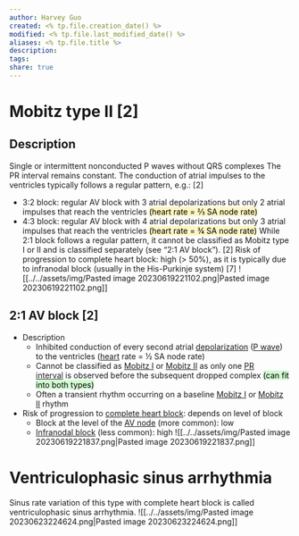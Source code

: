 ```yaml
---
author: Harvey Guo
created: <% tp.file.creation_date() %>
modified: <% tp.file.last_modified_date() %>
aliases: <% tp.file.title %>
description:
tags:
share: true
---
```


# Mobitz type II [2]
## Description
Single or intermittent nonconducted P waves without QRS complexes
The PR interval remains constant.
The conduction of atrial impulses to the ventricles typically follows a regular pattern, e.g.: [2]
- 3:2 block: regular AV block with 3 atrial depolarizations but only 2 atrial impulses that reach the ventricles <mark style="background: #FFF3A3A6;">(heart rate = ⅔ SA node rate)</mark>
- 4:3 block: regular AV block with 4 atrial depolarizations but only 3 atrial impulses that reach the ventricles <mark style="background: #FFF3A3A6;">(heart rate = ¾ SA node rate)</mark>
While 2:1 block follows a regular pattern, it cannot be classified as Mobitz type I or II and is classified separately (see “2:1 AV block”). [2]
Risk of progression to complete heart block: high (> 50%), as it is typically due to infranodal block (usually in the His-Purkinje system) [7]
![[../../assets/img/Pasted image 20230619221102.png|Pasted image 20230619221102.png]]
## 2:1 AV block [2]
- Description
    - Inhibited conduction of every second atrial [depolarization](https://next.amboss.com/us/article/9o0NVS#Zd4e0a1caa2f5d32a12799b9d4209249e) ([P wave](https://next.amboss.com/us/article/pl0LBT#Z322a8570694c6bce37349457185e57ec)) to the ventricles ([heart](https://next.amboss.com/us/article/Up0bKS#Z4e3e2c1885949b623580f92078d56c7d) rate = ½ SA node rate)
    - Cannot be classified as [Mobitz I](https://next.amboss.com/us/article/I50Ylg#Zca92f712043769ba697744556f1b5329) or [Mobitz II](https://next.amboss.com/us/article/I50Ylg#Z2973e61dbeaa5ae61f37b14cf3992682) as only one [PR interval](https://next.amboss.com/us/article/pl0LBT#Z406c73ace582452b86d721321c6b8268) is observed before the subsequent dropped complex <mark style="background: #BBFABBA6;">(can fit into both types)</mark>
    - Often a transient rhythm occurring on a baseline [Mobitz I](https://next.amboss.com/us/article/I50Ylg#Zca92f712043769ba697744556f1b5329) or [Mobitz II](https://next.amboss.com/us/article/I50Ylg#Z2973e61dbeaa5ae61f37b14cf3992682) rhythm
- Risk of progression to [complete heart block](https://next.amboss.com/us/article/I50Ylg#Z610af26daeadb55232691548b0a56240): depends on level of block 
    - Block at the level of the [AV node](https://next.amboss.com/us/article/zo0reS#Z000838c1249fec206b77360ff0adc110) (more common): low
    - [Infranodal block](https://next.amboss.com/us/article/I50Ylg#Z35609ef53f24544b69bf3d1b22d82373) (less common): high
	![[../../assets/img/Pasted image 20230619221837.png|Pasted image 20230619221837.png]]
 # Ventriculophasic sinus arrhythmia
 Sinus rate variation of this type with complete heart block is called ventriculophasic sinus arrhythmia.
 ![[../../assets/img/Pasted image 20230623224624.png|Pasted image 20230623224624.png]]
